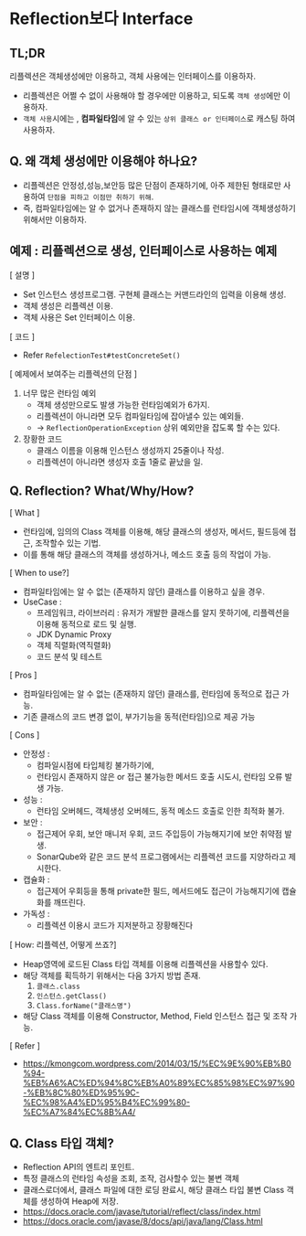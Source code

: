 # Reflection보다 Interface

## TL;DR

리플렉션은 객체생성에만 이용하고, 객체 사용에는 인터페이스를 이용하자.

- 리플렉션은 어쩔 수 없이 사용해야 할 경우에만 이용하고, 되도록 `객체 생성`에만 이용하자.
- `객체 사용`시에는 , **컴파일타임**에 알 수 있는 `상위 클래스 or 인터페이스`로 캐스팅 하여 사용하자.

## Q. 왜 객체 생성에만 이용해야 하나요?

- 리플렉션은 안정성,성능,보안등 많은 단점이 존재하기에, 아주 제한된 형태로만 사용하여 `단점을 피하고 이점만 취하기 위해`.
- 즉, 컴파일타임에는 알 수 없거나 존재하지 않는 클래스를 런타임시에 객체생성하기 위해서만 이용하자.

## 예제 : 리플렉션으로 생성, 인터페이스로 사용하는 예제

[ 설명 ]

- Set<String> 인스턴스 생성프로그램. 구현체 클래스는 커맨드라인의 입력을 이용해 생성.
- 객체 생성은 리플렉션 이용.
- 객체 사용은 Set<String> 인터페이스 이용.

[ 코드 ]

- Refer `RefelectionTest#testConcreteSet()`

[ 예제에서 보여주는 리플렉션의 단점 ]

1. 너무 많은 런타임 예외 
   - 객체 생성만으로도 발생 가능한 런타임예외가 6가지. 
   - 리플렉션이 아니라면 모두 컴파일타임에 잡아낼수 있는 예외들.
   - -> `ReflectionOperationException` 상위 예외만을 잡도록 할 수는 있다.
2. 장황한 코드
   - 클래스 이름을 이용해 인스턴스 생성까지 25줄이나 작성.
   - 리플렉션이 아니라면 생성자 호출 1줄로 끝났을 일.

## Q. Reflection? What/Why/How?

[ What ]
- 런타임에, 임의의 Class 객체를 이용해, 해당 클래스의 생성자, 메서드, 필드등에 접근, 조작할수 있는 기법.
- 이를 통해 해당 클래스의 객체를 생성하거나, 메소드 호출 등의 작업이 가능.

[ When to use?]
- 컴파일타임에는 알 수 없는 (존재하지 않던) 클래스를 이용하고 싶을 경우.
- UseCase :
  - 프레임워크, 라이브러리 : 유저가 개발한 클래스를 알지 못하기에, 리플렉션을 이용해 동적으로 로드 및 실행.
  - JDK Dynamic Proxy
  - 객체 직렬화(역직렬화)
  - 코드 분석 및 테스트

[ Pros ]

- 컴파일타임에는 알 수 없는 (존재하지 않던) 클래스를, 런타임에 동적으로 접근 가능.
- 기존 클래스의 코드 변경 없이, 부가기능을 동적(런타임)으로 제공 가능

[ Cons ]

- 안정성 : 
  - 컴파일시점에 타입체킹 불가하기에,
  - 런타임시 존재하지 않은 or 접근 불가능한 메서드 호출 시도시, 런타임 오류 발생 가능.
- 성능 :
  - 런타임 오버헤드, 객체생성 오버헤드, 동적 메소드 호출로 인한 최적화 불가.
- 보안 :
  - 접근제어 우회, 보안 매니저 우회, 코드 주입등이 가능해지기에 보안 취약점 발생.
  - SonarQube와 같은 코드 분석 프로그램에서는 리플렉션 코드를 지양하라고 제시한다.
- 캡슐화 :
  - 접근제어 우회등을 통해 private한 필드, 메서드에도 접근이 가능해지기에 캡슐화를 깨뜨린다.
- 가독성 :
  - 리플렉션 이용시 코드가 지저분하고 장황해진다

[ How: 리플렉션, 어떻게 쓰죠?]

- Heap영역에 로드된 Class 타입 객체를 이용해 리플렉션을 사용할수 있다.
- 해당 객체를 획득하기 위해서는 다음 3가지 방법 존재.
  1. `클래스.class`
  2. `인스턴스.getClass()`
  3. `Class.forName("클래스명")`
- 해당 Class 객체를 이용해 Constructor, Method, Field 인스턴스 접근 및 조작 가능.

[ Refer ]
- https://kmongcom.wordpress.com/2014/03/15/%EC%9E%90%EB%B0%94-%EB%A6%AC%ED%94%8C%EB%A0%89%EC%85%98%EC%97%90-%EB%8C%80%ED%95%9C-%EC%98%A4%ED%95%B4%EC%99%80-%EC%A7%84%EC%8B%A4/

## Q. Class 타입 객체?

- Reflection API의 엔트리 포인트.
- 특정 클래스의 런타임 속성을 조회, 조작, 검사할수 있는 불변 객체
- 클래스로더에서, 클래스 파일에 대한 로딩 완료시, 해당 클래스 타입 불변 Class 객체를 생성하여 Heap에 저장.
- https://docs.oracle.com/javase/tutorial/reflect/class/index.html
- https://docs.oracle.com/javase/8/docs/api/java/lang/Class.html
